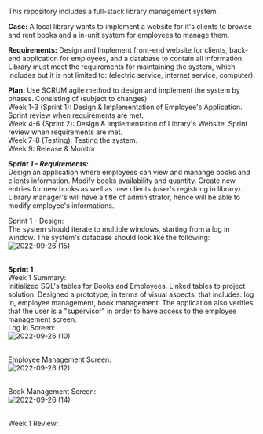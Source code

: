 This repository includes a full-stack library management system. 


**Case:**
A local library wants to implement a website for it's clients to browse and rent books and a in-unit system for employees to manage them. 


**Requirements:**
Design and Implement front-end website for clients, back-end application for employees, and a database to contain all information. Library must meet the requirements for
  maintaining the system, which includes but it is not limited to: (electric service, internet service, computer). 
  

**Plan:**
Use SCRUM agile method to design and implement the system by phases. Consisting of (subject to changes):
  <br>
  Week 1-3 (Sprint 1): Design & Implementation of Employee's Application. Sprint review when requirements are met.
  <br>
  Week 4-6 (Sprint 2): Design & Implementation of Library's Website. Sprint review when requirements are met.
  <br>
  Week 7-8 (Testing): Testing the system.
  <br>
  Week 9: Release & Monitor
  <br>


***Sprint 1 - Requirements:***
<br>
Design an application where employees can view and manange books and clients information. Modify books availability and quantity. Create new entries for new books as well as new clients (user's registring in library). Library manager's will have a title of administrator, hence will be able to modify employee's informations. 
<br> 

Sprint 1 - Design:
<br>
The system should iterate to multiple windows, starting from a log in window. The system's database should look like the following:
<br>
![2022-09-26 (15)](https://user-images.githubusercontent.com/74178789/192401621-583ae12e-79e7-414e-bd3f-f1daabd74b96.png)
<br>
<br>

**Sprint 1**
<br>
Week 1 Summary:
<br>
Initialized SQL's tables for Books and Employees. Linked tables to project solution. Designed a prototype, in terms of visual aspects, that includes: log in, employee management, book management. The application also verifies that the user is a "supervisor" in order to have access to the employee management screen.
<br>
Log In Screen:
<br>
![2022-09-26 (10)](https://user-images.githubusercontent.com/74178789/192756825-c42f0308-59de-4a0b-a095-52e14a1e9056.png)
<br><br>

Employee Management Screen:
<br>
![2022-09-26 (12)](https://user-images.githubusercontent.com/74178789/192757129-3b837e11-8463-4cc9-bca8-cff7fc46e3bf.png)
<br><br>

Book Management Screen:
<br>
![2022-09-26 (14)](https://user-images.githubusercontent.com/74178789/192757357-c190394f-01df-4e5f-8e85-c9a6fe3c4a2b.png)
<br><br>


Week 1 Review: 


 
